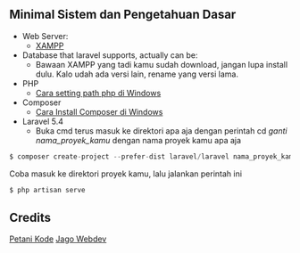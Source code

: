 ## Minimal Sistem dan Pengetahuan Dasar
- Web Server:
  - [XAMPP](https://sourceforge.net/projects/xampp/files/XAMPP%20Windows/5.6.28/xampp-win32-5.6.28-1-VC11-installer.exe/download)
- Database that laravel supports, actually can be:
  - Bawaan XAMPP yang tadi kamu sudah download, jangan lupa install dulu. Kalo udah ada versi lain, rename yang versi lama.
- PHP
  - [Cara setting path php di Windows](https://www.petanikode.com/php-cmd)
- Composer
  - [Cara Install Composer di Windows](https://jagowebdev.com/cara-install-menjalankan-composer-di-windows)
- Laravel 5.4
  - Buka cmd terus masuk ke direktori apa aja dengan perintah cd *ganti nama_proyek_kamu* dengan nama proyek kamu apa aja
 ```php
 $ composer create-project --prefer-dist laravel/laravel nama_proyek_kamu "5.4.*"
 ```
 Coba masuk ke direktori proyek kamu, lalu jalankan perintah ini 
 ```php
 $ php artisan serve
 ```
 
 ## Credits
 [Petani Kode](https://www.petanikode.com)
 [Jago Webdev](https://www.jagowebdev.com)
